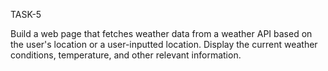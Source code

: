 TASK-5









Build a web page that fetches weather data from a weather API based on the user's location or a user-inputted location. Display the current weather conditions, temperature, and other relevant information.
